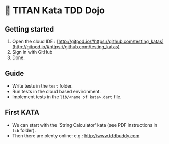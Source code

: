 # 🥋 TITAN Kata TDD Dojo

## Getting started
1. Open the cloud IDE : [http://gitpod.io/#https://github.com/testing_katas](http://gitpod.io/#https://github.com/testing_katas)
2. Sign in with GitHub
3. Done.

## Guide
- Write tests in the `test` folder.
- Run tests in the cloud based environment.
- Implement tests in the `lib/<name of kata>.dart` file.

## First KATA
- We can start with the 'String Calculator' kata (see PDF instructions in `lib` folder).
- Then there are plenty online: e.g.: http://www.tddbuddy.com
